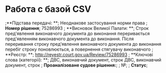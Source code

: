 <!-- TITLE: Главная -->
<!-- SUBTITLE: A quick summary of Home -->

# Работа с базой CSV

;**Підстава передачі: **; Неоднакове застосування норми права
; **Номер рішення**; 75286993
; **Висновок Великої Палати: **; Строк пред'явлення виконавчого документа до виконання переривається пред'явленням виконавчого документа до виконання. Після переривання строку пред'явлення виконавчого документа до виконання перебіг строку поновлюється, а повернення стягувачу виконавчого
; **Реєстр: **;	 http://reyestr.court.gov.ua/Review/75286993
; **Ключові слова (категорії): **; ДВС, виконавчий документ, строк ДВС, виконавчий документ, строк
; **Проаналізоване судове рішення:**;	; №; 
; **Статус**;  

